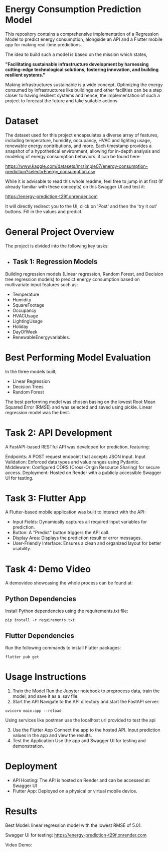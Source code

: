 # Energy Consumption Prediction Model
This repository contains a comprehensive implementation of a Regression Model to predict energy consumption, alongside an API and a Flutter mobile app for making real-time predictions.

The idea to build such a model is based on the mission which states,

**"Facilitating sustainable infrastructure development by harnessing cutting-edge technological solutions, fostering innovation, and building resilient systems."**

Making infrastructures sustainable is a wide concept. Optimizing the energy consumed by infrastructures like buildings and other facilities can be a step closer to having resilient systems and hence, the implementation of such a project to forecast the future and take suitable actions

# Dataset
The dataset used for this project encapsulates a diverse array of features, including temperature, humidity, occupancy, HVAC and lighting usage, renewable energy contributions, and more. Each timestamp provides a snapshot of a hypothetical environment, allowing for in-depth analysis and modeling of energy consumption behaviors. it can be found here: 

https://www.kaggle.com/datasets/mrsimple07/energy-consumption-prediction?select=Energy_consumption.csv

While it is advisable to read this whole readme, feel free to jump in at first (If already familiar with these concepts) on this Swagger UI and test it:

https://energy-prediction-t29f.onrender.com

It will directly redirect you to the UI, click on 'Post' and then the 'try it out' buttons. Fill in the values and predict.
# General Project Overview
The project is divided into the following key tasks:

- ## Task 1: Regression Models
Building regression models (Linear regression, Random Forest, and Decision tree regression models) to predict energy consumption based on multivariate input features such as:
- Temperature
- Humidity
- SquareFootage
- Occupancy
- HVACUsage
- LightingUsage
- Holiday
- DayOfWeek
- RenewableEnergyvariables.

# Best Performing Model Evaluation 
In the three models built;
- Linear Regression
- Decision Trees
- Random Forest

The best performing model was chosen basing on the lowest Root Mean Squared Error (RMSE) and was selected and saved using pickle. Linear regression model was the best.


# Task 2: API Development
A FastAPI-based RESTful API was developed for prediction, featuring:

Endpoints: A POST request endpoint that accepts JSON input.
Input Validation: Enforced data types and value ranges using Pydantic.
Middleware: Configured CORS (Cross-Origin Resource Sharing) for secure access.
Deployment: Hosted on Render with a publicly accessible Swagger UI for testing.


# Task 3: Flutter App
A Flutter-based mobile application was built to interact with the API:

- Input Fields: Dynamically captures all required input variables for prediction.
- Button: A "Predict" button triggers the API call.
- Display Area: Displays the prediction result or error messages.
- User-Friendly Interface: Ensures a clean and organized layout for better usability.

# Task 4: Demo Video
A demovideo showcasing the whole process can be found at:


## Python Dependencies
Install Python dependencies using the requirements.txt file:

```
pip install -r requirements.txt
```
## Flutter Dependencies
Run the following commands to install Flutter packages:

```
flutter pub get
```

# Usage Instructions
1. Train the Model
Run the Jupyter notebook to preprocess data, train the model, and save it as a .sav file.
2. Start the API
Navigate to the API directory and start the FastAPI server:
```
uvicorn main:app --reload
```
Using services like postman use the localhost url provided to test the api


3. Use the Flutter App
Connect the app to the hosted API.
Input prediction values in the app and view the results.
4. Test the Application
Use the app and Swagger UI for testing and demonstration.

# Deployment
- API Hosting: The API is hosted on Render and can be accessed at: Swagger UI
- Flutter App: Deployed on a physical or virtual mobile device.
# Results
Best Model: linear regression model with the lowest RMSE of 5.01.

Swagger UI for testing: https://energy-prediction-t29f.onrender.com

Video Demo:  

